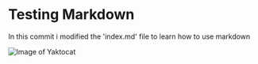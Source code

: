 # Testing Markdown
In this commit i modified the 'index.md' file to learn how to use markdown

![Image of Yaktocat](https://octodex.github.com/images/yaktocat.png)
